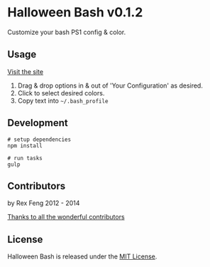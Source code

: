 # Halloween Bash v0.1.2

Customize your bash PS1 config & color.

## Usage

[Visit the site](http://xta.github.io/HalloweenBash/)

1. Drag & drop options in & out of 'Your Configuration' as desired.
2. Click to select desired colors.
3. Copy text into `~/.bash_profile`

## Development

    # setup dependencies
    npm install

    # run tasks
    gulp

## Contributors

by Rex Feng 2012 - 2014

[Thanks to all the wonderful contributors](https://github.com/xta/HalloweenBash/graphs/contributors)

## License

Halloween Bash is released under the [MIT License](http://www.opensource.org/licenses/MIT).
